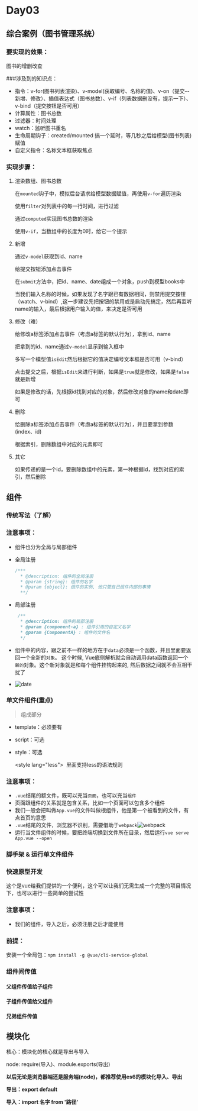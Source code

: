 # Day03

## 综合案例（图书管理系统）

### 要实现的效果：

图书的增删改查

###涉及到的知识点：

- 指令：v-for(图书列表渲染)、v-model(获取编号、名称的值)、v-on（提交--新增、修改）、插值表达式（图书总数）、v-if（列表数据删没有，提示一下）、v-bind（提交按钮是否可用）
- 计算属性：图书总数
- 过滤器：时间处理
- watch：监听图书重名
- 生命周期钩子：created/mounted 搞一个延时，等几秒之后给模型(图书列表)赋值
- 自定义指令：名称文本框获取焦点

### 实现步骤：

1. 渲染数组、图书总数

   在`mounted`钩子中，模拟后台请求给模型数据赋值，再使用`v-for`遍历渲染

   使用`filter`对列表中的每一行时间，进行过滤

   通过`computed`实现图书总数的渲染

   使用`v-if`，当数组中的长度为0时，给它一个提示

2. 新增

   通过`v-model`获取到id、name

   给提交按钮添加点击事件

   在`submit`方法中，把id、name、date组成一个对象，push到模型books中

   当我们输入名称的时候，如果发现了名字跟已有数据相同，则禁用提交按钮（watch、v-bind）,这一步建议先把按钮的禁用或是启动先搞定，然后再监听name的输入，最后根据用户输入的值，来决定是否可用

3. 修改（难）

   给修改a标签添加点击事件（考虑a标签的默认行为），拿到id、name

   把拿到的id、name通过`v-model`显示到输入框中

   多写一个模型值`isEdit`然后根据它的值决定编号文本框是否可用（v-bind）

   点击提交之后，根据`isEdit`来进行判断，如果是`true`就是修改，如果是`false`就是新增

   如果是修改的话，先根据id找到对应的对象，然后修改对象的name和date即可

4. 删除

   给删除a标签添加点击事件（考虑a标签的默认行为），并且要拿到参数(index、id)

   根据索引，删除数组中对应的元素即可

5. 其它

   如果传递的是一个id，要删除数组中的元素，第一种根据id，找到对应的索引，然后删除

## 组件

### 传统写法（了解）

### 注意事项：

- 组件也分为全局与局部组件

- 全局注册

  ```javascript
  /***
    * @description: 组件的全局注册
    * @param {string}: 组件的名字
    * @param {object}: 组件的实例, 他只管自己组件内部的事情
    **/
  
  ```

- 局部注册

  ```javascript
   /**
    * @description: 组件的局部注册
    * @param {component-a} : 组件引用的自定义名字
    * @param {ComponentA} : 组件的文件名
    */
  ```

  

- 组件中的内容，跟之前不一样的地方在于`data`必须是一个函数，并且里面要返回一个全新的`对象`。 这个时候, Vue底侧解析就会自动调用data函数返回一个`新的`对象。这个新对象就是和每个组件挂钩起来的, 然后数据之间就不会互相干扰了

- ![date](D:\黑马资料\vuebase\md教学\img\date.png)

### 单文件组件(重点)

> 组成部分

- template：必须要有

  <template>
      <div></div>
  </template>

- script：可选

  <script>
  export default {}
  </script>

- style：可选    

  <style lang="less">
   里面支持less的语法规则    
  </style>

### 注意事项：

- `.vue`结尾的额文件，既可以充当`页面`，也可以充当`组件`
- 页面跟组件的关系就是包含关系，比如一个页面可以包含多个组件
- 我们一般会把叫做`App.vue`的文件叫做根组件，他是第一个被看到的文件，有点首页的意思
- `.vue`结尾的文件，浏览器不识别，需要借助于`webpack`![webpack](E:\黑马资料\vuebase\day03\教学资源\img\webpack.png)
- 运行当文件组件的时候，要把终端切换到文件所在目录，然后运行`vue serve App.vue --open`

### 脚手架 & 运行单文件组件

### 快速原型开发

这个是vue给我们提供的一个便利，这个可以让我们无需生成一个完整的项目情况下，也可以进行一些简单的尝试性

### 注意事项：

- 我们的组件，导入之后，必须注册之后才能使用

### 前提：

安装一个全局包：`npm install -g @vue/cli-service-global`

### 组件间传值

#### 父组件传值给子组件

#### 子组件传值给父组件

#### 兄弟组件传值

## 模块化

核心：模块化的核心就是导出与导入

node:  require(导入)、module.exports(导出)

**以后无论是浏览器端还是服务端(node)，都推荐使用es6的模块化导入、导出**

**导出：export default** 

**导入：import 名字 from '路径'**

